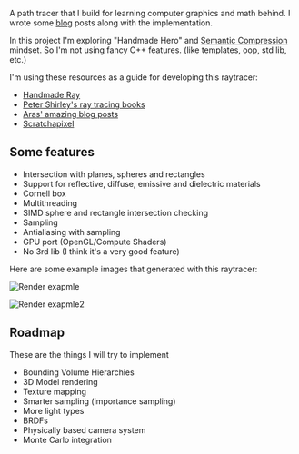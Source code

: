 A path tracer that I build for learning computer graphics and math behind. 
I wrote some [blog](https://imgeself.github.io/) posts along with the implementation.

In this project I'm exploring "Handmade Hero" and [Semantic Compression](https://caseymuratori.com/blog_0015) mindset. 
So I'm not using fancy C++ features. (like templates, oop, std lib, etc.)

I'm using these resources as a guide for developing this raytracer:
 - [Handmade Ray](https://hero.handmade.network/episode/ray/)
 - [Peter Shirley's ray tracing books](https://github.com/petershirley)
 - [Aras' amazing blog posts](http://aras-p.info/blog/2018/03/28/Daily-Pathtracer-Part-0-Intro/)
 - [Scratchapixel](https://www.scratchapixel.com/index.php)

## Some features
 - Intersection with planes, spheres and rectangles
 - Support for reflective, diffuse, emissive and dielectric materials
 - Cornell box
 - Multithreading
 - SIMD sphere and rectangle intersection checking
 - Sampling
 - Antialiasing with sampling
 - GPU port (OpenGL/Compute Shaders)
 - No 3rd lib (I think it's a very good feature)
 
Here are some example images that generated with this raytracer:

![Render exapmle](https://raw.githubusercontent.com/imgeself/imgeself.github.io/master/assets/img/90-rotate.png)

![Render exapmle2](https://raw.githubusercontent.com/imgeself/imgeself.github.io/master/assets/img/cornell-8000.png)

## Roadmap
These are the things I will try to implement
 - Bounding Volume Hierarchies
 - 3D Model rendering
 - Texture mapping
 - Smarter sampling (importance sampling)
 - More light types
 - BRDFs
 - Physically based camera system
 - Monte Carlo integration
